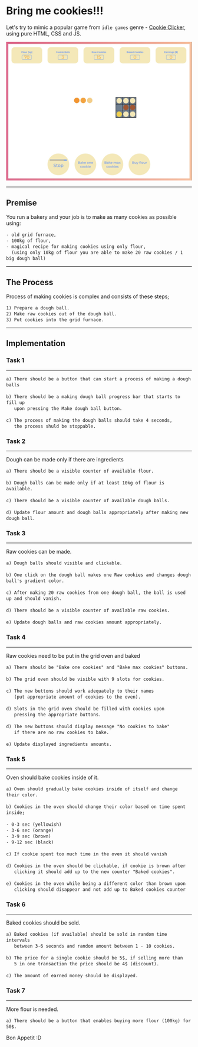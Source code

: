 # Bring me cookies!!!

Let's try to mimic a popular game from `idle games` genre - [Cookie Clicker](http://orteil.dashnet.org/cookieclicker/), using pure HTML, CSS and JS.

<img src="screenshots/screenshot1.jpg">

---
## Premise

You run a bakery and your job is to make as many cookies as possible using:

    - old grid furnace,
    - 100kg of flour,
    - magical recipe for making cookies using only flour,
      (using only 10kg of flour you are able to make 20 raw cookies / 1 big dough ball)
----
## The Process

Process of making cookies is complex and consists of these steps;

    1) Prepare a dough ball.
    2) Make raw cookies out of the dough ball.
    3) Put cookies into the grid furnace.
---
## Implementation

### Task 1
----
    a) There should be a button that can start a process of making a dough balls

    b) There should be a making dough ball progress bar that starts to fill up 
       upon pressing the Make dough ball button.

    c) The process of making the dough balls should take 4 seconds, 
       the process shuld be stoppable.

### Task 2
----
Dough can be made only if there are ingredients

    a) There should be a visible counter of available flour.

    b) Dough balls can be made only if at least 10kg of flour is available.

    c) There should be a visible counter of available dough balls.

    d) Update flour amount and dough balls appropriately after making new dough ball.

### Task 3
----
Raw cookies can be made.

    a) Dough balls should visible and clickable.

    b) One click on the dough ball makes one Raw cookies and changes dough ball's gradient color.

    c) After making 20 raw cookies from one dough ball, the ball is used up and should vanish.

    d) There should be a visible counter of available raw cookies.

    e) Update dough balls and raw cookies amount appropriately.

### Task 4
---
Raw cookies need to be put in the grid oven and baked

    a) There should be "Bake one cookies" and "Bake max cookies" buttons.

    b) The grid oven should be visible with 9 slots for cookies.

    c) The new buttons should work adequately to their names 
       (put appropriate amount of cookies to the oven).

    d) Slots in the grid oven should be filled with cookies upon 
       pressing the appropriate buttons.

    d) The new buttons should display message "No cookies to bake" 
       if there are no raw cookies to bake.

    e) Update displayed ingredients amounts.


### Task 5
---
Oven should bake cookies inside of it.

    a) Oven should gradually bake cookies inside of itself and change their color.

    b) Cookies in the oven should change their color based on time spent inside;

    - 0-3 sec (yellowish)
    - 3-6 sec (orange)
    - 3-9 sec (brown)
    - 9-12 sec (black)

    c) If cookie spent too much time in the oven it should vanish

    d) Cookies in the oven should be clickable, if cookie is brown after 
       clicking it should add up to the new counter "Baked cookies".

    e) Cookies in the oven while being a different color than brown upon 
       clicking should disappear and not add up to Baked cookies counter

### Task 6
---
Baked cookies should be sold.

    a) Baked cookies (if available) should be sold in random time intervals 
       between 3-6 seconds and random amount between 1 - 10 cookies.

    b) The price for a single cookie should be 5$, if selling more than 
       5 in one transaction the price should be 4$ (discount).

    c) The amount of earned money should be displayed.

### Task 7
----
More flour is needed.

    a) There should be a button that enables buying more flour (100kg) for 50$.


Bon Appetit :D
